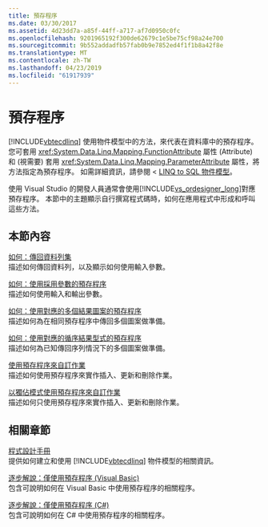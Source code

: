 ```yaml
---
title: 預存程序
ms.date: 03/30/2017
ms.assetid: 4d23dd7a-a85f-44ff-a717-af7d0950c0fc
ms.openlocfilehash: 9201965192f300de62679c1e5be75cf98a24e700
ms.sourcegitcommit: 9b552addadfb57fab0b9e7852ed4f1f1b8a42f8e
ms.translationtype: MT
ms.contentlocale: zh-TW
ms.lasthandoff: 04/23/2019
ms.locfileid: "61917939"
---
```

# <a name="stored-procedures"></a>預存程序
[!INCLUDE[vbtecdlinq](../../../../../../includes/vbtecdlinq-md.md)] 使用物件模型中的方法，來代表在資料庫中的預存程序。 您可套用 <xref:System.Data.Linq.Mapping.FunctionAttribute> 屬性 (Attribute) 和 (視需要) 套用 <xref:System.Data.Linq.Mapping.ParameterAttribute> 屬性，將方法指定為預存程序。 如需詳細資訊，請參閱 < [LINQ to SQL 物件模型](../../../../../../docs/framework/data/adonet/sql/linq/the-linq-to-sql-object-model.md)。  
  
 使用 Visual Studio 的開發人員通常會使用[!INCLUDE[vs_ordesigner_long](../../../../../../includes/vs-ordesigner-long-md.md)]對應預存程序。 本節中的主題顯示自行撰寫程式碼時，如何在應用程式中形成和呼叫這些方法。  
  
## <a name="in-this-section"></a>本節內容  
 [如何：傳回資料列集](../../../../../../docs/framework/data/adonet/sql/linq/how-to-return-rowsets.md)  
 描述如何傳回資料列，以及顯示如何使用輸入參數。  
  
 [如何：使用採用參數的預存程序](../../../../../../docs/framework/data/adonet/sql/linq/how-to-use-stored-procedures-that-take-parameters.md)  
 描述如何使用輸入和輸出參數。  
  
 [如何：使用對應的多個結果圖案的預存程序](../../../../../../docs/framework/data/adonet/sql/linq/how-to-use-stored-procedures-mapped-for-multiple-result-shapes.md)  
 描述如何為在相同預存程序中傳回多個圖案做準備。  
  
 [如何：使用對應的循序結果型式的預存程序](../../../../../../docs/framework/data/adonet/sql/linq/how-to-use-stored-procedures-mapped-for-sequential-result-shapes.md)  
 描述如何為已知傳回序列情況下的多個圖案做準備。  
  
 [使用預存程序來自訂作業](../../../../../../docs/framework/data/adonet/sql/linq/customizing-operations-by-using-stored-procedures.md)  
 描述如何使用預存程序來實作插入、更新和刪除作業。  
  
 [以獨佔模式使用預存程序來自訂作業](../../../../../../docs/framework/data/adonet/sql/linq/customizing-operations-by-using-stored-procedures-exclusively.md)  
 描述如何只使用預存程序來實作插入、更新和刪除作業。  
  
## <a name="related-sections"></a>相關章節  
 [程式設計手冊](../../../../../../docs/framework/data/adonet/sql/linq/programming-guide.md)  
 提供如何建立和使用 [!INCLUDE[vbtecdlinq](../../../../../../includes/vbtecdlinq-md.md)] 物件模型的相關資訊。  
  
 [逐步解說：僅使用預存程序 (Visual Basic)](../../../../../../docs/framework/data/adonet/sql/linq/walkthrough-using-only-stored-procedures-visual-basic.md)  
 包含可說明如何在 Visual Basic 中使用預存程序的相關程序。  
  
 [逐步解說：僅使用預存程序 (C#)](../../../../../../docs/framework/data/adonet/sql/linq/walkthrough-using-only-stored-procedures-csharp.md)  
 包含可說明如何在 C# 中使用預存程序的相關程序。
